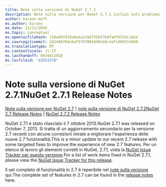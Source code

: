 ```yaml
---
title: Note sulla versione di NuGet 2.7.1
description: Note sulla versione per NuGet 2.7.1 inclusi noti problemi, correzioni di bug, funzionalità aggiunte e dcr.
author: karann-msft
ms.author: karann
ms.date: 11/11/2016
ms.topic: conceptual
ms.openlocfilehash: 218a86f419a9a4a2cb6f35bf7bdfa8f65fdc1dee
ms.sourcegitcommit: 1d1406764c6af5fb7801d462e0c4afc9092fa569
ms.translationtype: MT
ms.contentlocale: it-IT
ms.lasthandoff: 09/04/2018
ms.locfileid: "43551578"
---
```

# <a name="nuget-271-release-notes"></a><span data-ttu-id="a0a5b-103">Note sulla versione di NuGet 2.7.1</span><span class="sxs-lookup"><span data-stu-id="a0a5b-103">NuGet 2.7.1 Release Notes</span></span>

<span data-ttu-id="a0a5b-104">[Note sulla versione per NuGet 2.7](../release-notes/nuget-2.7.md) | [note sulla versione di NuGet 2.7.2](../release-notes/nuget-2.7.2.md)</span><span class="sxs-lookup"><span data-stu-id="a0a5b-104">[NuGet 2.7 Release Notes](../release-notes/nuget-2.7.md) | [NuGet 2.7.2 Release Notes](../release-notes/nuget-2.7.2.md)</span></span>

<span data-ttu-id="a0a5b-105">NuGet 2.7.1 è stato rilasciato il 7 ottobre 2013.</span><span class="sxs-lookup"><span data-stu-id="a0a5b-105">NuGet 2.7.1 was released on October 7, 2013.</span></span>  <span data-ttu-id="a0a5b-106">Si tratta di un aggiornamento secondario per la versione 2.7 recenti con alcune correzioni mirate a migliorare l'esperienza delle nuove 2.7 funzionalità.</span><span class="sxs-lookup"><span data-stu-id="a0a5b-106">This is a minor update to our recent 2.7 release with some targeted fixes to improve the experience of new 2.7 features.</span></span> <span data-ttu-id="a0a5b-107">Per un elenco di lavoro gli elementi corretti in NuGet, 2.7.1, vista la [NuGet Issue Tracker per questa versione](http://nuget.codeplex.com/workitem/list/advanced?keyword=&status=Closed&type=All&priority=All&release=NuGet%202.7.1&assignedTo=All&component=All&sortField=LastUpdatedDate&sortDirection=Descending&page=0).</span><span class="sxs-lookup"><span data-stu-id="a0a5b-107">For a list of work items fixed in NuGet 2.7.1, please view the [NuGet Issue Tracker for this release](http://nuget.codeplex.com/workitem/list/advanced?keyword=&status=Closed&type=All&priority=All&release=NuGet%202.7.1&assignedTo=All&component=All&sortField=LastUpdatedDate&sortDirection=Descending&page=0).</span></span>

<span data-ttu-id="a0a5b-108">Il set completo di funzionalità in 2.7 è reperibile nel [note sulla versione](../release-notes/nuget-2.7.md) qui.</span><span class="sxs-lookup"><span data-stu-id="a0a5b-108">The complete set of features in 2.7 can be found in the [release notes](../release-notes/nuget-2.7.md) here.</span></span>
